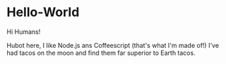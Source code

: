 # Hello-World

Hi Humans!

Hubot here, I like Node.js ans Coffeescript (that's what I'm made of!)
I've had tacos on the moon and find them far superior to Earth tacos.

